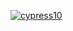 [![cypress10](https://img.shields.io/endpoint?url=https://dashboard.cypress.io/badge/detailed/x51ui9/master&style=flat&logo=cypress)](https://dashboard.cypress.io/projects/x51ui9/runs)